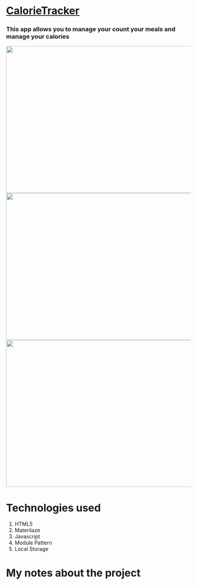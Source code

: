 # [CalorieTracker](https://calorietracker.netlify.com//)

### This app allows you to manage your count your meals and manage your calories
<p align="center">
<img src="https://user-images.githubusercontent.com/38442554/60380494-788f2980-99fb-11e9-83ba-4e748a62a9f7.PNG" width="650px" height="400px">
<img src="https://user-images.githubusercontent.com/38442554/60380499-8d6bbd00-99fb-11e9-9675-a79594cf06d5.PNG" width="650px" height="400px">
<img src="https://user-images.githubusercontent.com/38442554/60380505-a70d0480-99fb-11e9-90d8-4745e516195e.PNG" width="650px" height="400px">
</p>

# Technologies used
1. HTML5
2. Materilaze
3. Javascript
4. Module Pattern
5. Local Storage


# My notes about the project


